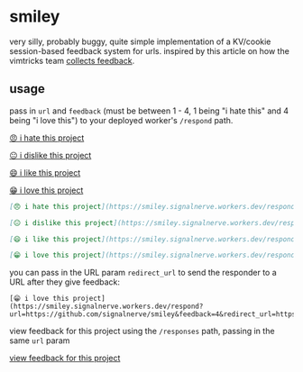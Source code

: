 # smiley

very silly, probably buggy, quite simple implementation of a KV/cookie session-based feedback system for urls. inspired by this article on how the vimtricks team [collects feedback](https://nimbleindustries.io/2020/04/29/how-we-collect-feedback-on-vimtricks/).

## usage

pass in `url` and `feedback` (must be between 1 - 4, 1 being "i hate this" and 4 being "i love this") to your deployed worker's `/respond` path.

[😠 i hate this project](https://smiley.signalnerve.workers.dev/respond?url=https://github.com/signalnerve/smiley&feedback=1)

[😐 i dislike this project](https://smiley.signalnerve.workers.dev/respond?url=https://github.com/signalnerve/smiley&feedback=2)

[😄 i like this project](https://smiley.signalnerve.workers.dev/respond?url=https://github.com/signalnerve/smiley&feedback=3)

[😁 i love this project](https://smiley.signalnerve.workers.dev/respond?url=https://github.com/signalnerve/smiley&feedback=4)

```markdown
[😠 i hate this project](https://smiley.signalnerve.workers.dev/respond?url=https://github.com/signalnerve/smiley&feedback=1)

[😐 i dislike this project](https://smiley.signalnerve.workers.dev/respond?url=https://github.com/signalnerve/smiley&feedback=2)

[😄 i like this project](https://smiley.signalnerve.workers.dev/respond?url=https://github.com/signalnerve/smiley&feedback=3)

[😁 i love this project](https://smiley.signalnerve.workers.dev/respond?url=https://github.com/signalnerve/smiley&feedback=4)
```

you can pass in the URL param `redirect_url` to send the responder to a URL after they give feedback:

```
[😁 i love this project](https://smiley.signalnerve.workers.dev/respond?url=https://github.com/signalnerve/smiley&feedback=4&redirect_url=https://github.com/signalnerve/smiley)
```

view feedback for this project using the `/responses` path, passing in the same `url` param

[view feedback for this project](https://smiley.signalnerve.workers.dev/responses?url=https://github.com/signalnerve/smiley)
